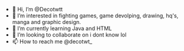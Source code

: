 - 👋 Hi, I’m @Decotwtt
- 👀 I’m interested in fighting games, game devolping, drawing, hq's, manga and graphic design.
- 🌱 I’m currently learning Java and HTML
- 💞️ I’m looking to collaborate on i dont know lol
- 📫 How to reach me @decotwt_

<!---
Decotwtt/Decotwtt is a ✨ special ✨ repository because its `README.md` (this file) appears on your GitHub profile.
You can click the Preview link to take a look at your changes.
--->
